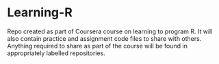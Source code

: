 # Learning-R
Repo created as part of Coursera course on learning to program R.  It will also contain practice and assignment code files to share with others.  Anything required to share as part of the course will be found in appropriately labelled repositories.
